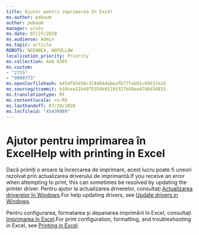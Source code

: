 ```yaml
---
title: Ajutor pentru imprimarea în Excel
ms.author: pebaum
author: pebaum
manager: scotv
ms.date: 07/27/2020
ms.audience: Admin
ms.topic: article
ROBOTS: NOINDEX, NOFOLLOW
localization_priority: Priority
ms.collection: Adm_O365
ms.custom:
- "2715"
- "9000773"
ms.openlocfilehash: b454f65d36c3744044abeafb77fab01c95637e2d
ms.sourcegitcommit: b10cea11b4975354b91193327b58aa4740d34833
ms.translationtype: MT
ms.contentlocale: ro-RO
ms.lasthandoff: 07/28/2020
ms.locfileid: "45439989"
---
```

# <a name="help-with-printing-in-excel"></a><span data-ttu-id="d7178-102">Ajutor pentru imprimarea în Excel</span><span class="sxs-lookup"><span data-stu-id="d7178-102">Help with printing in Excel</span></span>

<span data-ttu-id="d7178-103">Dacă primiți o eroare la încercarea de imprimare, acest lucru poate fi uneori rezolvat prin actualizarea driverului de imprimantă.</span><span class="sxs-lookup"><span data-stu-id="d7178-103">If you receive an error when attempting to print, this can sometimes be resolved by updating the printer driver.</span></span> <span data-ttu-id="d7178-104">Pentru ajutor la actualizarea driverelor, consultați [Actualizarea driverelor în Windows](https://support.microsoft.com/help/4028443/windows-10-update-drivers).</span><span class="sxs-lookup"><span data-stu-id="d7178-104">For help updating drivers, see [Update drivers in Windows](https://support.microsoft.com/help/4028443/windows-10-update-drivers).</span></span>

<span data-ttu-id="d7178-105">Pentru configurarea, formatarea și depanarea imprimării în Excel, consultați [Imprimarea în Excel](https://support.office.com/client/9785e791-de6f-48dd-9b0d-899d75c33d69).</span><span class="sxs-lookup"><span data-stu-id="d7178-105">For print configuration, formatting, and troubleshooting in Excel, see [Printing in Excel](https://support.office.com/client/9785e791-de6f-48dd-9b0d-899d75c33d69).</span></span>